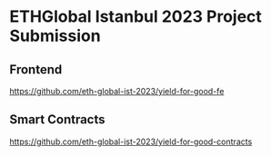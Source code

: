 # ETHGlobal Istanbul 2023 Project Submission

## Frontend
https://github.com/eth-global-ist-2023/yield-for-good-fe

## Smart Contracts
https://github.com/eth-global-ist-2023/yield-for-good-contracts
